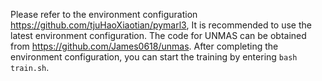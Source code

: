 Please refer to the environment configuration https://github.com/tjuHaoXiaotian/pymarl3, It is recommended to use the latest environment configuration. 
The code for UNMAS can be obtained from https://github.com/James0618/unmas.
After completing the environment configuration, you can start the training by entering `bash train.sh`. 
